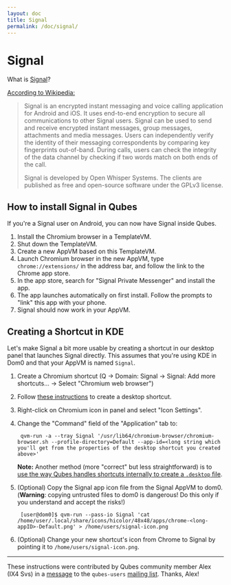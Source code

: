 ```yaml
---
layout: doc
title: Signal
permalink: /doc/signal/
---
```


Signal
======

What is [Signal]?

[According to Wikipedia:][signal-wikipedia]

> Signal is an encrypted instant messaging and voice calling application
> for Android and iOS. It uses end-to-end encryption to secure all
> communications to other Signal users. Signal can be used to send and receive
> encrypted instant messages, group messages, attachments and media messages.
> Users can independently verify the identity of their messaging correspondents
> by comparing key fingerprints out-of-band. During calls, users can check the
> integrity of the data channel by checking if two words match on both ends of
> the call.
> 
> Signal is developed by Open Whisper Systems. The clients are published as free
> and open-source software under the GPLv3 license.

How to install Signal in Qubes
------------------------------

If you're a Signal user on Android, you can now have Signal inside Qubes.

1. Install the Chromium browser in a TemplateVM.
2. Shut down the TemplateVM.
3. Create a new AppVM based on this TemplateVM.
4. Launch Chromium browser in the new AppVM, type `chrome://extensions/` in the
   address bar, and follow the link to the Chrome app store.
4. In the app store, search for "Signal Private Messenger" and install the app.
5. The app launches automatically on first install. Follow the prompts to "link"
   this app with your phone.
6. Signal should now work in your AppVM.

Creating a Shortcut in KDE
--------------------------

Let's make Signal a bit more usable by creating a shortcut in our desktop
panel that launches Signal directly. This assumes that you're using KDE in Dom0
and that your AppVM is named `Signal`.

1. Create a Chromium shortcut (Q -> Domain: Signal -> Signal: Add more
   shortcuts... -> Select "Chromium web browser")
2. Follow [these instructions][shortcut] to create a desktop shortcut.
3. Right-click on Chromium icon in panel and select "Icon Settings".
4. Change the "Command" field of the "Application" tab to:

        qvm-run -a --tray Signal '/usr/lib64/chromium-browser/chromium-browser.sh --profile-directory=Default --app-id=<long string which you'll get from the properties of the desktop shortcut you created above>'

   **Note:** Another method (more "correct" but less straightforward) is to [use
   the way Qubes handles shortcuts internally to create a `.desktop`
   file][shortcut-desktop].
5. (Optional) Copy the Signal app icon file from the Signal AppVM to dom0.
   (**Warning**: copying untrusted files to dom0 is dangerous! Do this only if
   you understand and accept the risks!)

        [user@dom0]$ qvm-run --pass-io Signal 'cat /home/user/.local/share/icons/hicolor/48x48/apps/chrome-<long-appID>-Default.png' > /home/users/signal-icon.png
6. (Optional) Change your new shortcut's icon from Chrome to Signal by pointing
   it to `/home/users/signal-icon.png`.

-----

These instructions were contributed by Qubes community member Alex (IX4 Svs) in
a [message] to the `qubes-users` [mailing list]. Thanks, Alex!


[Signal]: https://whispersystems.org/
[signal-wikipedia]: https://en.wikipedia.org/wiki/Signal_(software)
[shortcut]: http://support.whispersystems.org/hc/en-us/articles/216839277-Where-is-Signal-Desktop-on-my-computer-
[shortcut-desktop]: /doc/managing-appvm-shortcuts/#tocAnchor-1-1-1
[message]: https://groups.google.com/d/msg/qubes-users/rMMgeR-KLbU/XXOFri26BAAJ
[mailing list]: /mailing-lists/

